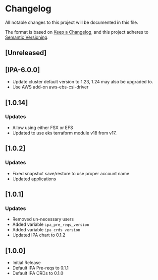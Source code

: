 # Changelog

All notable changes to this project will be documented in this file.

The format is based on [Keep a Changelog](https://keepachangelog.com/en/1.0.0/),
and this project adheres to [Semantic Versioning](https://semver.org/spec/v2.0.0.html).

## [Unreleased]
## [IPA-6.0.0]
- Update cluster default version to 1.23, 1.24 may also be upgraded to.
- Use AWS add-on aws-ebs-csi-driver
## [1.0.14]
### Updates
- Allow using either FSX or EFS
- Updated to use eks terraform module v18 from v17.

## [1.0.2]
### Updates
- Fixed snapshot save/restore to use proper account name
- Updated applications 

## [1.0.1]

### Updates
- Removed un-necessary users
- Added variable `ipa_pre_reqs_version` 
- Added variable `ipa_crds_version`
- Updated IPA chart to 0.1.2

## [1.0.0]
- Initial Release
- Default IPA Pre-reqs to 0.1.1
- Default IPA CRDs to 0.1.0
